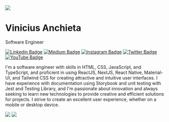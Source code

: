 <div>
  <img src="https://user-images.githubusercontent.com/31235308/230751721-9e22bea0-2b63-4102-8cbb-2e5206ef2400.png">
  <h1>Vinicius Anchieta</h1>
</div>

Software Engineer

[![Linkedin Badge](https://img.shields.io/badge/-LinkedIn-5658dd?style=flat-square&logo=Linkedin&logoColor=white&link=https://www.linkedin.com/in/viniciusanchieta/)](https://www.linkedin.com/in/viniciusanchieta/) 
[![Medium Badge](https://img.shields.io/badge/-Medium-5658dd?style=flat-square&logo=Medium&logoColor=white&&link=https://medium.com/@viniciusanchieta)](https://medium.com/@viniciusanchieta)
[![Instagram Badge](https://img.shields.io/badge/-Instagram-5658dd?style=flat-square&logo=Instagram&logoColor=white&link=https://www.instagram.com/viniciusanchieta.dev/)](https://www.instagram.com/viniciusanchieta.dev/)
[![Twitter Badge](https://img.shields.io/badge/-Twitter-5658dd?style=flat-square&logo=Twitter&logoColor=white&link=https://twitter.com/vi_anchieta)](https://twitter.com/vi_anchieta)
[![YouTube Badge](https://img.shields.io/badge/-YouTube-5658dd?style=flat-square&logo=YouTube&logoColor=white&link=https://www.youtube.com/@viniciusanchieta)](https://www.youtube.com/@viniciusanchieta)


I'm a software engineer with skills in HTML, CSS, JavaScript, and TypeScript, and proficient in using ReactJS, NextJS, React Native, Material-UI, and Tailwind CSS for creating attractive and intuitive user interfaces. I have experience with documentation using Storybook and unit testing with Jest and Testing Library, and I'm passionate about innovation and always seeking to learn new technologies to provide creative and efficient solutions for projects. I strive to create an excellent user experience, whether on a mobile or desktop device.

<div>
  <img src="https://github-readme-stats.vercel.app/api?username=viniciusanchieta&hide_border=true&theme=dark&show_icons=true&icon_color=5658dd">
  <img src="https://github-readme-stats.vercel.app/api/top-langs/?username=viniciusanchieta&layout=compact&hide_border=true&theme=dark&show_icons=true&icon_color=5658dd">
</div>
<br/>
